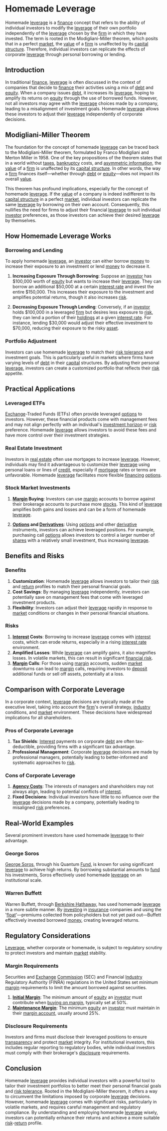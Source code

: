 # Homemade Leverage

Homemade [leverage](../l/leverage.md) is a [finance](../f/finance.md) concept that refers to the ability of individual investors to modify the [leverage](../l/leverage.md) of their own portfolio independently of the [leverage](../l/leverage.md) chosen by the [firm](../f/firm.md) in which they have invested. The term is rooted in the Modigliani-Miller theorem, which posits that in a perfect [market](../m/market.md), the [value](../v/value.md) of a [firm](../f/firm.md) is unaffected by its [capital structure](../c/capital_structure.md). Therefore, individual investors can replicate the effects of corporate [leverage](../l/leverage.md) through personal borrowing or lending.

## Introduction

In traditional [finance](../f/finance.md), [leverage](../l/leverage.md) is often discussed in the context of companies that decide to [finance](../f/finance.md) their activities using a mix of [debt](../d/debt.md) and [equity](../e/equity.md). When a company issues [debt](../d/debt.md), it increases its [leverage](../l/leverage.md), hoping to amplify its returns on [equity](../e/equity.md) through the use of borrowed funds. However, not all investors may agree with the [leverage](../l/leverage.md) choices made by a company, leading to a misalignment of investment goals. Homemade [leverage](../l/leverage.md) allows these investors to adjust their [leverage](../l/leverage.md) independently of corporate decisions.

## Modigliani-Miller Theorem

The foundation for the concept of homemade [leverage](../l/leverage.md) can be traced back to the Modigliani-Miller theorem, formulated by Franco Modigliani and Merton Miller in 1958. One of the key propositions of the theorem states that in a world without [taxes](../t/taxes.md), [bankruptcy](../b/bankruptcy.md) costs, and [asymmetric information](../a/asymmetric_information.md), the [value](../v/value.md) of a [firm](../f/firm.md) is unaffected by its [capital structure](../c/capital_structure.md). In other words, the way a [firm](../f/firm.md) finances itself—whether through [debt](../d/debt.md) or [equity](../e/equity.md)—does not impact its overall [value](../v/value.md).

This theorem has profound implications, especially for the concept of homemade [leverage](../l/leverage.md). If the [value](../v/value.md) of a company is indeed indifferent to its [capital structure](../c/capital_structure.md) in a perfect [market](../m/market.md), individual investors can replicate the same [leverage](../l/leverage.md) by borrowing on their own account. Consequently, this nullifies the need for firms to adjust their financial [leverage](../l/leverage.md) to suit individual [investor](../i/investor.md) preferences, as those investors can achieve their desired [leverage](../l/leverage.md) by themselves.

## How Homemade Leverage Works

### Borrowing and Lending

To apply homemade [leverage](../l/leverage.md), an [investor](../i/investor.md) can either borrow [money](../m/money.md) to increase their exposure to an investment or lend [money](../m/money.md) to decrease it.

1. **Increasing Exposure Through Borrowing**: Suppose an [investor](../i/investor.md) has $100,000 worth of [equity](../e/equity.md) but wants to increase their [leverage](../l/leverage.md). They can borrow an additional $50,000 at a certain [interest rate](../i/interest_rate.md) and invest the entire $150,000. This increases their exposure to the investment and amplifies potential returns, though it also increases [risk](../r/risk.md).

2. **Decreasing Exposure Through Lending**: Conversely, if an [investor](../i/investor.md) holds $100,000 in a leveraged [firm](../f/firm.md) but desires less exposure to [risk](../r/risk.md), they can lend a portion of their [holdings](../h/holdings.md) at a given [interest rate](../i/interest_rate.md). For instance, lending $30,000 would adjust their effective investment to $70,000, reducing their exposure to the risky [asset](../a/asset.md).

### Portfolio Adjustment

Investors can use homemade [leverage](../l/leverage.md) to match their [risk tolerance](../r/risk_tolerance.md) and investment goals. This is particularly useful in markets where firms have varying levels of [debt](../d/debt.md) in their [capital](../c/capital.md) structures. By adjusting their personal [leverage](../l/leverage.md), investors can create a customized portfolio that reflects their [risk](../r/risk.md) appetite.

## Practical Applications

### Leveraged ETFs

[Exchange](../e/exchange.md)-Traded Funds (ETFs) often provide leveraged [options](../o/options.md) to investors. However, these financial products come with management fees and may not align perfectly with an individual's [investment horizon](../i/investment_horizon.md) or [risk](../r/risk.md) preference. Homemade [leverage](../l/leverage.md) allows investors to avoid these fees and have more control over their investment strategies.

### Real Estate Investment

Investors in [real estate](../r/real_estate.md) often use mortgages to increase [leverage](../l/leverage.md). However, individuals may find it advantageous to customize their [leverage](../l/leverage.md) using personal loans or lines of [credit](../c/credit.md), especially if [mortgage](../m/mortgage.md) rates or terms are unfavorable. Homemade [leverage](../l/leverage.md) facilitates more flexible [financing](../f/financing.md) [options](../o/options.md).

### Stock Market Investments

1. **[Margin](../m/margin.md) Buying**: Investors can use [margin](../m/margin.md) accounts to borrow against their brokerage accounts to purchase more [stocks](../s/stock.md). This kind of [leverage](../l/leverage.md) amplifies both gains and losses and can be a form of homemade [leverage](../l/leverage.md).

2. **[Options](../o/options.md) and [Derivatives](../d/derivatives.md)**: Using [options](../o/options.md) and other [derivative](../d/derivative.md) instruments, investors can achieve leveraged positions. For example, purchasing call [options](../o/options.md) allows investors to control a larger number of [shares](../s/shares.md) with a relatively small investment, thus increasing [leverage](../l/leverage.md).

## Benefits and Risks

### Benefits

1. **Customization**: Homemade [leverage](../l/leverage.md) allows investors to tailor their [risk](../r/risk.md) and [return](../r/return.md) profiles to match their personal financial goals.
2. **Cost Savings**: By managing [leverage](../l/leverage.md) independently, investors can potentially save on management fees that come with leveraged investment products.
3. **Flexibility**: Investors can adjust their [leverage](../l/leverage.md) rapidly in response to [market](../m/market.md) conditions or changes in their personal financial situations.

### Risks

1. **[Interest](../i/interest.md) Costs**: Borrowing to increase [leverage](../l/leverage.md) comes with [interest](../i/interest.md) costs, which can erode returns, especially in a rising [interest rate](../i/interest_rate.md) environment.
2. **Amplified Losses**: While [leverage](../l/leverage.md) can amplify gains, it also magnifies losses. In volatile markets, this can result in significant [financial risk](../f/financial_risk.md).
3. **[Margin](../m/margin.md) Calls**: For those using [margin](../m/margin.md) accounts, sudden [market](../m/market.md) downturns can lead to [margin](../m/margin.md) calls, requiring investors to [deposit](../d/deposit.md) additional funds or sell off assets, potentially at a loss.

## Comparison with Corporate Leverage

In a corporate context, [leverage](../l/leverage.md) decisions are typically made at the executive level, taking into account the [firm](../f/firm.md)'s overall strategy, [industry](../i/industry.md) conditions, and [market](../m/market.md) environment. These decisions have widespread implications for all shareholders. 

### Pros of Corporate Leverage

1. **Tax Shields**: [Interest](../i/interest.md) payments on corporate [debt](../d/debt.md) are often tax-deductible, providing firms with a significant tax advantage.
2. **Professional Management**: Corporate [leverage](../l/leverage.md) decisions are made by professional managers, potentially leading to better-informed and systematic approaches to [risk](../r/risk.md).

### Cons of Corporate Leverage

1. **[Agency Costs](../a/agency_costs.md)**: The interests of managers and shareholders may not always align, leading to potential conflicts of [interest](../i/interest.md).
2. **Fixed Decisions**: Individual investors have little to no influence over the [leverage](../l/leverage.md) decisions made by a company, potentially leading to misaligned [risk](../r/risk.md) preferences.

## Real-World Examples

Several prominent investors have used homemade [leverage](../l/leverage.md) to their advantage. 

### George Soros

[George Soros](../g/george_soros.md), through his Quantum [Fund](../f/fund.md), is known for using significant [leverage](../l/leverage.md) to achieve high returns. By borrowing substantial amounts to [fund](../f/fund.md) his investments, Soros effectively used homemade [leverage](../l/leverage.md) on an institutional scale.

### Warren Buffett

Warren Buffett, through [Berkshire Hathaway](../b/berkshire_hathaway.md), has used homemade [leverage](../l/leverage.md) in a more subtle manner. By [investing](../i/investing.md) in [insurance](../i/insurance.md) companies and using the '[float](../f/float.md)'—premiums collected from policyholders but not yet paid out—Buffett effectively invested borrowed [money](../m/money.md), creating leveraged returns.

## Regulatory Considerations

[Leverage](../l/leverage.md), whether corporate or homemade, is subject to regulatory scrutiny to protect investors and maintain [market](../m/market.md) stability.

### Margin Requirements

Securities and [Exchange](../e/exchange.md) [Commission](../c/commission.md) (SEC) and Financial [Industry](../i/industry.md) Regulatory Authority (FINRA) regulations in the United States set minimum [margin](../m/margin.md) requirements to limit the amount borrowed against securities. 

1. **[Initial Margin](../i/initial_margin.md)**: The minimum amount of [equity](../e/equity.md) an [investor](../i/investor.md) must contribute when [buying on margin](../b/buying_on_margin.md), typically set at 50%.
2. **[Maintenance Margin](../m/maintenance_margin.md)**: The minimum [equity](../e/equity.md) an [investor](../i/investor.md) must maintain in their [margin account](../m/margin_account.md), usually around 25%.

### Disclosure Requirements

Investors and firms must disclose their leveraged positions to ensure [transparency](../t/transparency.md) and protect [market](../m/market.md) integrity. For institutional investors, this includes regular reporting to regulatory bodies, while individual investors must comply with their brokerage's [disclosure](../d/disclosure.md) requirements.

## Conclusion

Homemade [leverage](../l/leverage.md) provides individual investors with a powerful tool to tailor their investment portfolios to better meet their personal financial goals and [risk tolerance](../r/risk_tolerance.md). Rooted in the Modigliani-Miller theorem, it offers a way to circumvent the limitations imposed by corporate [leverage](../l/leverage.md) decisions. However, homemade [leverage](../l/leverage.md) comes with significant risks, particularly in volatile markets, and requires careful management and regulatory compliance. By understanding and employing homemade [leverage](../l/leverage.md) wisely, investors can potentially enhance their returns and achieve a more suitable [risk](../r/risk.md)-[return](../r/return.md) profile.